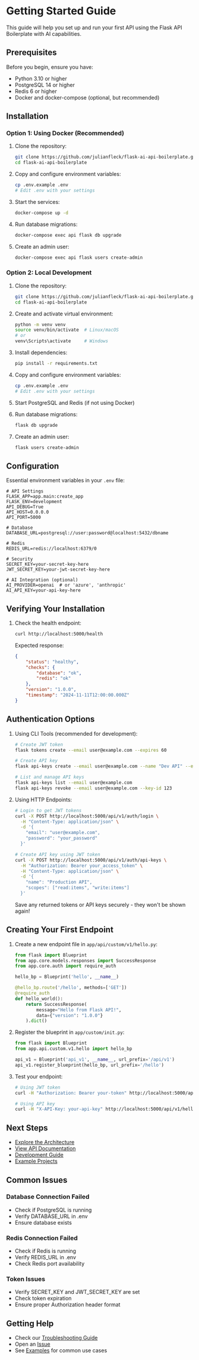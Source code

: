 # Getting Started Guide

This guide will help you set up and run your first API using the Flask API Boilerplate with AI capabilities.

## Prerequisites

Before you begin, ensure you have:
- Python 3.10 or higher
- PostgreSQL 14 or higher
- Redis 6 or higher
- Docker and docker-compose (optional, but recommended)

## Installation

### Option 1: Using Docker (Recommended)

1. Clone the repository:
   ```bash
   git clone https://github.com/julianfleck/flask-ai-api-boilerplate.git
   cd flask-ai-api-boilerplate
   ```

2. Copy and configure environment variables:
   ```bash
   cp .env.example .env
   # Edit .env with your settings
   ```

3. Start the services:
   ```bash
   docker-compose up -d
   ```

4. Run database migrations:
   ```bash
   docker-compose exec api flask db upgrade
   ```

5. Create an admin user:
   ```bash
   docker-compose exec api flask users create-admin
   ```

### Option 2: Local Development

1. Clone the repository:
   ```bash
   git clone https://github.com/julianfleck/flask-ai-api-boilerplate.git
   cd flask-ai-api-boilerplate
   ```

2. Create and activate virtual environment:
   ```bash
   python -m venv venv
   source venv/bin/activate  # Linux/macOS
   # or
   venv\Scripts\activate     # Windows
   ```

3. Install dependencies:
   ```bash
   pip install -r requirements.txt
   ```

4. Copy and configure environment variables:
   ```bash
   cp .env.example .env
   # Edit .env with your settings
   ```

5. Start PostgreSQL and Redis (if not using Docker)

6. Run database migrations:
   ```bash
   flask db upgrade
   ```

7. Create an admin user:
   ```bash
   flask users create-admin
   ```

## Configuration

Essential environment variables in your `.env` file:

```env
# API Settings
FLASK_APP=app.main:create_app
FLASK_ENV=development
API_DEBUG=True
API_HOST=0.0.0.0
API_PORT=5000

# Database
DATABASE_URL=postgresql://user:password@localhost:5432/dbname

# Redis
REDIS_URL=redis://localhost:6379/0

# Security
SECRET_KEY=your-secret-key-here
JWT_SECRET_KEY=your-jwt-secret-key-here

# AI Integration (optional)
AI_PROVIDER=openai  # or 'azure', 'anthropic'
AI_API_KEY=your-api-key-here
```

## Verifying Your Installation

1. Check the health endpoint:
   ```bash
   curl http://localhost:5000/health
   ```

   Expected response:
   ```json
   {
       "status": "healthy",
       "checks": {
           "database": "ok",
           "redis": "ok"
       },
       "version": "1.0.0",
       "timestamp": "2024-11-11T12:00:00.000Z"
   }
   ```

## Authentication Options

1. Using CLI Tools (recommended for development):
   ```bash
   # Create JWT token
   flask tokens create --email user@example.com --expires 60

   # Create API key
   flask api-keys create --email user@example.com --name "Dev API" --expires 30

   # List and manage API keys
   flask api-keys list --email user@example.com
   flask api-keys revoke --email user@example.com --key-id 123
   ```

2. Using HTTP Endpoints:
   ```bash
   # Login to get JWT tokens
   curl -X POST http://localhost:5000/api/v1/auth/login \
     -H "Content-Type: application/json" \
     -d '{
       "email": "user@example.com",
       "password": "your_password"
     }'

   # Create API key using JWT token
   curl -X POST http://localhost:5000/api/v1/auth/api-keys \
     -H "Authorization: Bearer your_access_token" \
     -H "Content-Type: application/json" \
     -d '{
       "name": "Production API",
       "scopes": ["read:items", "write:items"]
     }'
   ```

   Save any returned tokens or API keys securely - they won't be shown again!

## Creating Your First Endpoint

1. Create a new endpoint file in `app/api/custom/v1/hello.py`:
   ```python
   from flask import Blueprint
   from app.core.models.responses import SuccessResponse
   from app.core.auth import require_auth

   hello_bp = Blueprint('hello', __name__)

   @hello_bp.route('/hello', methods=['GET'])
   @require_auth
   def hello_world():
       return SuccessResponse(
           message="Hello from Flask API!",
           data={"version": "1.0.0"}
       ).dict()
   ```

2. Register the blueprint in `app/custom/init.py`:
   ```python
   from flask import Blueprint
   from app.api.custom.v1.hello import hello_bp

   api_v1 = Blueprint('api_v1', __name__, url_prefix='/api/v1')
   api_v1.register_blueprint(hello_bp, url_prefix='/hello')
   ```

3. Test your endpoint:
   ```bash
   # Using JWT token
   curl -H "Authorization: Bearer your-token" http://localhost:5000/api/v1/hello

   # Using API key
   curl -H "X-API-Key: your-api-key" http://localhost:5000/api/v1/hello
   ```
   
## Next Steps

- [Explore the Architecture](../architecture/README.md)
- [View API Documentation](../api/README.md)
- [Development Guide](../development/README.md)
- [Example Projects](examples/README.md)

## Common Issues

### Database Connection Failed
- Check if PostgreSQL is running
- Verify DATABASE_URL in .env
- Ensure database exists

### Redis Connection Failed
- Check if Redis is running
- Verify REDIS_URL in .env
- Check Redis port availability

### Token Issues
- Verify SECRET_KEY and JWT_SECRET_KEY are set
- Check token expiration
- Ensure proper Authorization header format

## Getting Help

- Check our [Troubleshooting Guide](../development/troubleshooting.md)
- Open an [Issue](https://github.com/julianfleck/flask-ai-api-boilerplate/issues)
- See [Examples](examples/README.md) for common use cases